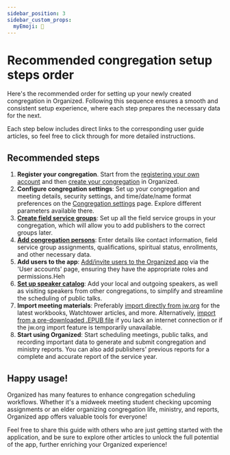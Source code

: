 ```yaml
---
sidebar_position: 3
sidebar_custom_props: 
  myEmoji: 📝
---
```


# Recommended congregation setup steps order

Here's the recommended order for setting up your newly created congregation in Organized. Following this sequence ensures a smooth and consistent setup experience, where each step prepares the necessary data for the next.

Each step below includes direct links to the corresponding user guide articles, so feel free to click through for more detailed instructions.

## Recommended steps
 
1. **Register your congregation**. Start from the [registering your own account](../onboarding/register-and-login) and then [create your congregation](../onboarding/create-congregation) in Organized.
2. **Configure congregation settings**: Set up your congregation and meeting details, security settings, and time/date/name format preferences on the [Congregation settings](../how-to-use/congregation/congregation-settings) page. Explore different parameters available there.
3. **[Create field service groups](../how-to-use/congregation/field-service-groups)**: Set up all the field service groups in your congregation, which will allow you to add publishers to the correct groups later.
4. **[Add congregation persons](../how-to-use/persons/add-person)**: Enter details like contact information, field service group assignments, qualifications, spiritual status, enrollments, and other necessary data.
5. **Add users to the app**: [Add/invite users to the Organized app](../how-to-use/congregation/invite-persons) via the 'User accounts' page, ensuring they have the appropriate roles and permissions.Heh
6. **[Set up speaker catalog](../how-to-use/persons/visiting-speakers)**: Add your local and outgoing speakers, as well as visiting speakers from other congregations, to simplify and streamline the scheduling of public talks.
7. **Import meeting materials**: Preferably [import directly from jw.org](../how-to-use/meeting-materials/import-jw-org) for the latest workbooks, Watchtower articles, and more. Alternatively, [import from a pre-downloaded .EPUB file](../how-to-use/meeting-materials/import-epub) if you lack an internet connection or if the jw.org import feature is temporarily unavailable.
8. **Start using Organized**: Start scheduling meetings, public talks, and recording important data to generate and submit congregation and ministry reports. You can also add publishers' previous reports for a complete and accurate report of the service year.

## Happy usage!

Organized has many features to enhance congregation scheduling workflows. Whether it's a midweek meeting student checking upcoming assignments or an elder organizing congregation life, ministry, and reports, Organized app offers valuable tools for everyone!

Feel free to share this guide with others who are just getting started with the application, and be sure to explore other articles to unlock the full potential of the app, further enriching your Organized experience!